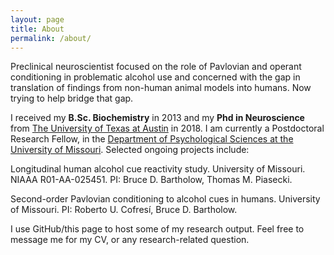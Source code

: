 ```yaml
---
layout: page
title: About
permalink: /about/
---
```


Preclinical neuroscientist focused on the role of Pavlovian and operant conditioning in problematic alcohol use and concerned with the gap in translation of findings from non-human animal models into humans. Now trying to help bridge that gap.

I received my <strong>B.Sc. Biochemistry</strong> in 2013 and my <strong>Phd in Neuroscience</strong> from <a href="https://neuroscience.utexas.edu/">The University of Texas at Austin</a> in 2018. I am currently a Postdoctoral Research Fellow, in the <a href="https://psychology.missouri.edu/"> Department of Psychological Sciences at the University of Missouri</a>. Selected ongoing projects include:

<i class="icon icon-check"></i> Longitudinal human alcohol cue reactivity study. University of Missouri. NIAAA R01-AA-025451. PI: Bruce D. Bartholow, Thomas M. Piasecki.

<i class="icon icon-check"></i> Second-order Pavlovian conditioning to alcohol cues in humans. University of Missouri. PI: Roberto U. Cofresí, Bruce D. Bartholow.

I use GitHub/this page to host some of my research output. Feel free to message me for my CV, or any research-related question.
